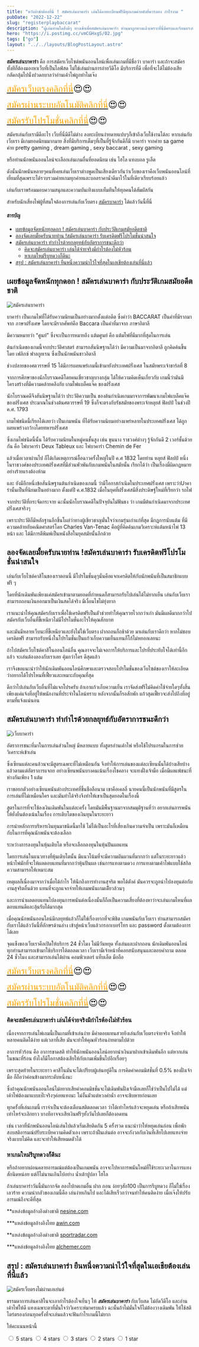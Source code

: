 ```yaml
---
title: "หวังล่ำซำต้องที่นี่ ! สมัครเล่นบาคาร่า เล่นได้ลงทะเบียนฟรีมีทุกเกมค่ายดังที่ควรลอง กำไรงาม "
pubDate: "2022-12-22"
slug: "registerplaybaccarat"
description: "ผู้เล่นท่านใดสิ่งดีๆ ทางเข้าเพื่อสมัครเล่นบาคาร่า ท่านมาถูกทางแล้วเพราะที่นี่มีครบและร้อนแรงที่สุด"
hero: "https://i.postimg.cc/vmCGHxgS/02.jpg"
tags: ["go"]
layout: "../../layouts/BlogPostLayout.astro"
---
```


**สมัครเล่นบาคาร่า** คือ การสมัครเว็บไซต์พนันออนไลน์เพื่อเล่นเกมที่มีชื่อว่า บาคาร่า และถ้าจะสมัครทั้งทีก็ต้องมองหาเว็บที่เป็นไลฟ์สด ไม่ใช่เล่นผ่านการถ่ายวีดีโอ มีบริการที่ดี เพื่อที่จะได้ไม่ต้องเสียกลัดกลุ้มไปนั่งปวดกบาลว่าอ่านเค้าไพ่ถูกทำไมเจ๊ง

<font size= "5">[<span style="color:orange">สมัครเว็บตรงคลิกที่นี่</span>](https://nazavip.com/26174/t41626o2r59456244323y2m2l464p4)😍😍</font>

<font size= "5">[<span style="color:orange">สมัครผ่านระบบอัตโนมัติคลิกที่นี่</span>](https://nazavip.com/26174/t41626o2r59456244323y2m2l464p4)😍😍</font>

<font size= "5">[<span style="color:orange">สมัครรับโปรโมชั่นคลิกที่นี</span>่](https://nazavip.com/26174/t41626o2r59456244323y2m2l464p4)😍😍</font>

สมัครเล่นกับเรามีดีอะไร เว็บที่นี่มีดีไม่ต่าง ลงทะเบียนง่ายดายแปบๆก็เข้าถึงเว็บใช้งานได้ละ หากเล่นกับเว็บเรา มีเกมยอดนิยมมากมาย สิ่งที่มีบริการเต็มๆที่เป็นที่รู้จักกันดีก็มี บาคาร่า จากค่าย sa game  
ค่าย pretty gaming , dream gaming , sexy baccarat , sexy gaming 

หรือท่านนักพนันออนไลน์จะเลือกเล่นเกมอื่นที่ยอดนิยม เช่น ไฮโล แทงบอล  รูเล็ต 

ดังนั้นนักพนันหลายๆคนที่เคยเล่นเว็บเราต่างพูดเป็นเสียงเดียวกันว่าเว็บของเราคือเว็บพนันออนไลน์ที่เยี่ยมที่สุดเพราะได้รวบรวมค่ายเกมทุกค่ายและบอลราคาน้ำดีมาไว้ในที่เดียวเรียบร้อยแล้ว

เล่นกับเราพร้อมมอบความสนุกและความบันเทิงแบบเท็มทีนให้ทุกคนได้สัมผัสกัน 


สำหรับนักเสี่ยงไพ่ผู้ที่สนใจต้องการเล่นกับเว็บตรง [สมัครบาคาร่า](registerbaccarat) ได้แล้ววันนี้ที่นี่ 


#### สารบัญ
- [เผยข้อมูลจัดหนักทุกดอก ! สมัครเล่นบาคาร่า กับประวัติเกมสมัยอดีตชาติ ](#เผยข้อมูลจัดหนักทุกดอก--สมัครเล่นบาคาร่า-กับประวัติเกมสมัยอดีตชาติ-)
- [ลองจัดเลยมั้ยครับนายท่าน !สมัครเล่นบาคาร่า รับเครดิตฟรีโปรโมชั่นน่าสนใจ ](#ลองจัดเลยมั้ยครับนายท่าน-สมัครเล่นบาคาร่า-รับเครดิตฟรีโปรโมชั่นน่าสนใจ-)
- [สมัครเล่นบาคาร่า ทำกำไรด้วยกลยุทธ์กับอัตราการชนะดีกว่า](#สมัครเล่นบาคาร่า-ทำกำไรด้วยกลยุทธ์กับอัตราการชนะดีกว่า)
  - [คิดจะสมัครเล่นบาคาร่า เล่นได้จ่ายจริงมีกำไรต้องไม่หัวร้อน](#คิดจะสมัครเล่นบาคาร่า-เล่นได้จ่ายจริงมีกำไรต้องไม่หัวร้อน)
  - [หาเกมใหม่รีบูทดวงก็ดีนะ](#หาเกมใหม่รีบูทดวงก็ดีนะ)
- [สรุป : สมัครเล่นบาคาร่า ยืนหนึ่งความน่าไว้ใจที่สุดในเอเชียต้องเล่นที่นี่แล้ว](#สรุป--สมัครเล่นบาคาร่า-ยืนหนึ่งความน่าไว้ใจที่สุดในเอเชียต้องเล่นที่นี่แล้ว)



## เผยข้อมูลจัดหนักทุกดอก ! สมัครเล่นบาคาร่า กับประวัติเกมสมัยอดีตชาติ <a name="01"></a>




![สมัครเล่นบาคาร่า](https://i.postimg.cc/rpRLbynG/03.jpg)

บาคาร่า เป็นเกมไพ่ที่ได้รับความนิยมเป็นอย่างมากตั้งแต่อดีต ซึ่งคำว่า BACCARAT เป็นคำที่มีรากมาจาก ภาษาฝรั่งเศษ โดยจะมีรากศัพท์คือ Baccara เป็นคำที่มาจาก ภาษาอิตาลี 

มีความหมายว่า “ศูนย์” ซึ่งจะเป็นการหมายถึง แต้มศูนย์ คือ แต้มไพ่ที่มีมากที่สุดในการเล่น 

ต้นกำเนิดของเกมนี้จากประวัติศาสตร์ สามารถสันนิษฐานได้ว่า มีความเป็นมาจากอิตาลี ถูกคิดค้นขึ้นโดย เฟลิกซ์ ฟาลกูยเรน ซึ่งเป็นนักพนันชาวอิตาลี

ช่วงปลายของศตวรรษที่ 15 ได้มีการเผยแพร่เกมนี้เข้ามายังประเทศฝรั่งเศส ในสมัยพระเจ้าชาร์ลที่ 8 

จากการศึกษาของนักโบราณคดีโดยคนเชี่ยวชาญบางกลุ่ม ได้ให้ความคิดเห็นเกี่ยวกับ เกมนี้ว่ามันมีโครงสร้างที่มีความคล้ายคลึงกับ เกมไพ่แบล็คแจ๊ค ของฝรั่งเศส

นักโบราณคดีจึงสันนิษฐานได้ว่า ประวัติความเป็น ของต้นกำเนิดเกมมาจาการพัฒนาเกมไพ่แบล็คแจ๊คของฝรั่งเศส
ประมาณในช่วงต้นศตวรรษที่ 19  ซึ่งก็จะตรงกับรัชสมัยของพระเจ้าหลุยส์ ฟิลปป์ ในช่วงปี ค.ศ. 1793 

 
เกมไพ่ชนิดนี้เรียกได้เลยว่า เป็นเกมพนัน ที่ได้รับความนิยมอย่างแพร่หลายในประเทศฝรั่งเศส ได้ถูกเผยแพร่วงกว้างโดยทหารฝรั่งเศส 

ซึ่งเกมไพ่ชนิดนี้นั้น ได้รับความนิยมในหมู่คนชั้นสูง เช่น ขุนนาง ราชวงศ์ต่างๆ รู้จักกันดี 2 เวอร์ชั้นด้วยกัน คือ ไพ่บาคาร่า Deux Tableux และ ไพ่บาคาร่า Chemin de Fer 

แล้วเมื่อเวลาผ่านไป ก็ได้เกิดเหตุการณ์อื้อฉาวครั้งใหญ่ในปี ค.ศ 1832 โดยท่าน หลุยส์ ฟิลปป์ หนึ่งในราชวงศ์ของประเทศฝรั่งเศสที่มีส่วนพัวพันกับเกมพนันในสมัยนั้น เรียกได้ว่า เป็นเรื่องมี่ผิดกฎหมายอย่างร้ายแรงต้องห้าม

และ ยังมีอีกหนึ่งข้อสันนิษฐานต้นกำเนิดของเกมนี้ ว่ามีโอกาสกำเนิดในประเทศฝรั่งเศส เพราะว่าUาคาร่านั้นเป็นที่นิยมเป็นอย่างมาก ตั้งแต่ปี ค.ศ.1832 เมื่อในยุคที่ฝรั่งเศสมีสิ่งประดิษฐ์ใหม่ที่เรียกว่า รถไฟ 

จากประวัติที่กระจัดกระจาย ฉะนั้นนักโบราณคดีในปัจจุบันไม่ฟันธง ว่า เกมมีต้นกำเนิดมาจากประเทศฝรั่งเศสจริงๆ 


เพราะประวัติก็มีหลักฐานอีกชิ้นโผล่ว่าทางผู้เชียวชาญมั่นใจว่าเกมรุ่นเก่าแก่ที่สุด มีกฎการนับแต้ม ที่มีความคล้ายกับคณิตศาสตร์โดย Charles Van-Tenac คือผู้ที่คิดค้นเกมวิเคราะห์แต้มหน้าไพ่ 13 หน้า และ ได้มีการตีพิมพ์เป็นหนังสือในยุคสมัยนั้นอีกด้วย

## ลองจัดเลยมั้ยครับนายท่าน !สมัครเล่นบาคาร่า รับเครดิตฟรีโปรโมชั่นน่าสนใจ <a name="02"></a>

เล่นกับเว็บไซต์คาสิโนของเราตอนนี้ มีโปรโมชั่นดุๆนั่นคือแจกเครดิตให้กับนักพนันที่เป็นสมาชิกแบบฟรี ๆ 

โดยที่นักเดิมพันเพียงแค่สมัครเข้ามาตามยอดที่กำหนดก็สามารถรับไปเล่นได้ไม่ยากเย็น เล่นกับเว็บเราสามารถถอนเงินออกมาเป็นเงินสดได้จริง มีเงื่อนไขไม่ยุ่งยาก 

เราแนะนำให้คุณสมัครกับเราเพื่อใช้เครดิตฟรีเป็นตัวช่วยทำให้คุณรวยไวกกว่าเก่า มันมีผลดีมากกว่าไปสมัครกับเว็บอื่นที่ขี้เหนียวไม่มีโปรโมชั่นอะไรให้คุณสักบาท

และมันมีหลายเว็บนะที่ขี้เหนียวและยังไม่ใช่เว็บตรง ฝากถอนก็ถช้าด้วย มาเล่นกับเราดีกว่า หากไม่ชอบเครดิตฟรี สามารถรับหนึ่งในโปรโมชั่นเป็นแก้วเก็บความเย็นแทนก็โก้ไม่หยอกเลยนะ

ถ้าไปสมัครเว็บไซต์คาสิโนออนไลน์อื่น คุณอาจจะไม่เจอการให้บริการและโปรที่ประทับใจได้เท่านี้อีกแล้ว จะเล่นต้องลองกับเราเลย คุ้มกว่าใคร ดีสุดแล้ว

เราจึงขอแนะนำว่าให้นักเดิมพันออนไลน์ศึกษาและตรวจสอบโปรโมชั่นของเว็บไซต์ของเราให้ละเอียด ว่าอยากได้โปรไหนที่เฟี้ยวและเหมาะกับคุณที่สุด

ดีกว่าไปเล่นกับเว็บอื่นที่ไม่แจกโปรครับ ถ้าเอาแก้วเก็บความเย็น เราจัดส่งฟรีไม่คิดค่าใช้จ่ายใดๆทั้งสิ้น เพียงแค่แจ้งที่อยู่ให้พนักงานที่ประจำในไลน์ทราบ หลังจากนั้นก็รอสักพัก แก้วสุดเฟี้ยวจะส่งไปถึงที่อยู่ตามที่แจ้งแน่นอน

## สมัครเล่นบาคาร่า ทำกำไรด้วยกลยุทธ์กับอัตราการชนะดีกว่า

![เว็บบาคาร่า](https://i.postimg.cc/vmCGHxgS/02.jpg)


อัตราการชนะที่มาในการเล่นส่วนใหญ่ มีหลายแบบ ทั้งสูตรอ่านเค้าไพ่ หรือใช้โปรแกรมในการช่วยวิเคราะห์เข้าเล่น 

ซึ่งเซียนแต่ละคนล้วนจะมีสูตรเฉพาะที่ไม่เหมือนกัน จึงทำให้การเล่นของแต่ละเซียนนั้นได้บ้างเสียบ้างแล้วตามแต่อัตราการแจกย อย่างเซียนพนันบางคนเน้นเรื่องโชคลาง จะแทงฝั่งเจ้ามือ เมื่อมีผลแพ้ชนะที่ห่างกันเพียง 1 แต้ม 

เราขอยกตัวอย่างเซียนพนันต่างประเทศที่ขึ้นชือลือนาม เขาคือเคลลี่ นายคนนี้เป็นนักพนันที่มีสูตรในการเล่นที่ไม่เหมือนใคร และมันทำได้จริงจึงทำให้เขาเป็นสุดยอดในเรื่องนี้

สูตรในการที่จะใช้ลงเงินเดิมพันในแต่ละครั้ง โดยมันมีพื้นฐานมาจากสมมุติฐานที่ว่า อยากเล่นการพนันให้ยั่งยืนต้องเน้นในเรื่อง การเติบโตของเงินทุนในระยะยาว 

การนำหลักการบริหารเงินทุนมาชนิดนี้มาใช้ ไม่ได้เป็นอะไรที่เสี่ยงเกินความจำเป็น เพราะมันก็เหมือนกับในการที่คุณนักพนันจะต้องเลือก

ระหว่างการลงทุนในหุ้นเติบโต หรือจะเลือกลงทุนในหุ้นปันผลแทน 

โดยการเล่นในแนวทางที่หุ้นเติบโตนั้น มีแนวโน้มที่จะมีความผันผวนที่มากกว่า แต่ในระยะยาวแล้ว หน้าไพ่มักที่จะให้ผลตอบแทนที่มากกว่าหุ้นปันผล เช่นการแทงตามดวง การแทงตามเค้าไพ่แบบใช้สกิลความสามารถให้เหมาะสม 

เหตุผลก็เนื่องมาจากว่าเมื่อได้กำไร ให้นึกถึงการทำงานสุจริต พอได้ตังค์ มันควรจะถูกนำไปลงทุนต่อกับงานสุจริตอื่นด้วย แทนที่จะถูกแจกจ่ายให้เกมพนันเกมเดีัยวล้วนๆ 

และการนำผลตอบแทนไปลงทุนการพนันต่อเนื่องนั้นก็ถือเป็นความเสี่ยงที่ต้องหาว่าจะเล่นเกมไหนที่ผลตอบแทนดีและลุ้นรับได้มากสุด


 เมื่อคุณนักพนันออนไลน์มีกลยุทธ์แล้วก็ไม่ใช่เรื่องยากที่จะพิชิต  เกมพนันกับเว็บเรา ท่านสามารถสมัครกับเราได้แล้ววันนี้ที่อักษรด้านล่าง  เข้าสู่หน้าเว็บแล้วกรอกเบอร์โทร และ password ตั้งตามต้องการได้เลย 

จุดแข็งของเว็บเราคือเปิดให้บริการ 24 ชั่วโมง ไม่มีวันหยุด ทั้งเล่นและฝากถอน นักเดิมพันออนไลน์ทุกท่านสามารถเข้ามาใช้บริการได้ตอลดเวลา เว็บเรามีเจ้าหน้าที่คอยสนับสนุนและตอบคำถาม ตลอด 24 ชั่วโมง และสามารถเล่นได้ผ่าน คอมพิวเตอร์ แท็บเล็ต มือถือ 

<font size= "5">[<span style="color:orange">สมัครเว็บตรงคลิกที่นี่</span>](https://nazavip.com/26174/t41626o2r59456244323y2m2l464p4)😍😍</font>

<font size= "5">[<span style="color:orange">สมัครผ่านระบบอัตโนมัติคลิกที่นี่</span>](https://nazavip.com/26174/t41626o2r59456244323y2m2l464p4)😍😍</font>

<font size= "5">[<span style="color:orange">สมัครรับโปรโมชั่นคลิกที่นี</span>่](https://nazavip.com/26174/t41626o2r59456244323y2m2l464p4)😍😍</font>

 
### คิดจะสมัครเล่นบาคาร่า เล่นได้จ่ายจริงมีกำไรต้องไม่หัวร้อน


เนื่องจากการเล่นไพ่เกมนี้เป็นเกมที่เข้าเล่นง่าย มีค่าตอบแทนสวยยิงเล่นกับเว็บตรงจ่ายจริง จึงทำให้หลายคนติดได้ง่าย แต่เวลาที่เสีย มันจะทำให้คุณหัวร้อนง่ายตามไปด้วย

อาการหัวร้อน คือ อาการขาดสติ ทำให้นักพนันออนไลน์อยากนำเงินมาฝากเข้าเดิมพันอีก แต่หากเล่นในขณะที่ร้อน ยังไงก็มีโอกาสต้องเสียให้กับเกมเพิ่มขึ้นไปอีกเรื่อยๆ 

เพราะสุดท้ายในระยะยาว คาสิโนมันจะได้เปรียบผู้เล่นอยู่ดีใน การคิดค่าคอมมิสชั่นที่ 0.5% ของฝั่งเจ้ามือ ก็ถือว่าค่อนข้างมากระดับหนึ่งนะ

ซึ่งถ้าคุณนักพนันออนไลน์ไม่อยากเสียค่าคอมมิชชั่นจะไม่เดิมพันฝั่งเจ้ามือเลยก็ใช่ว่าเป็นไปไม่ได้ แต่เค้าไพ่ต้องมาแบบเป๊ะจริงๆค่อยแทงนะ ไม่งั้นมัวแต่หวงค่าน้ำ อาจจะชิบหายก่อนเลย

ทุกครั้งที่เล่นเกมนี้ เราจำเป็นจะต้องเตือนสติตลอดเวลา ว่าได้เท่าไหร่แล้วจะหยุดเล่น หรือถ้าเสียพนันเท่าไหร่จะเลิกยาว บางทีอาจจะเสียเงินฟรีๆทั้งวันไปเลยก็ต้องอดทน

เช่น เวลาที่นักพนันออนไลน์เล่นไปแล้วเริ่มเสียติดกัน 5 ครั้งรวด แนะนำว่าให้หยุดเล่นก่อน เพื่อพักสงบสติอารมณ์ปรับระเบียความคิดตัวเอง เพราะถ้าฝืนเล่นต่อ อาจจะกังวลกับเงินที่เสียไปเลยแทงจ่ายจริงแบบไม่คิด และจะทำให้เสียหมดตัวได้ 

### หาเกมใหม่รีบูทดวงก็ดีนะ

หรือถ้าอยากผ่อนคลายอารมณ์แต่ต้องเป็นเกมพนัน อาจจะไปหาการพนันใหม่ที่ใช้ระยะเวลาในการแทงสักนิดหน่อย แต่ก็ไม่นานเกินไปอย่าง น้ำเต้าปูปลา ไฮโล 

ถ้าเล่นบาคาร่าวันนี้มันกากจัด ลองไปกดเกมอื่น ฝาก ถอน ง่อยๆสัก100 เป็นการรีบูทดวง ก็ไม่ใช่เรื่องเลวร้าย ความน่ากลัวของเกมนี้คือ เล่นง่ายเกินไป และได้เสียเร็วกว่าจนทำให้คนติดง่าย เมื่อเจ๊งให้ปรับอารมณ์ถึงจะดีที่สุด

**แหล่งข้อมูลอ้างอิงต่างชาติ [nesine.com](https://www.nesine.com/)

***แหล่งข้อมูลอ้างอิงไทย  [awin.com](https://www.awin.com/gb)





**แหล่งข้อมูลอ้างอิงต่างชาติ [sportradar.com](https://sportradar.com/regions/?redirect_to=)

***แหล่งข้อมูลอ้างอิงไทย  [alchemer.com](https://www.alchemer.com/)



## สรุป : สมัครเล่นบาคาร่า ยืนหนึ่งความน่าไว้ใจที่สุดในเอเชียต้องเล่นที่นี่แล้ว

![สมัครเว็บตรงไม่ผ่านเอเย่นต์](https://i.postimg.cc/BQ3QKFhr/01.jpg)


 ธรรมดาการเล่นคาสิโนจะเอากำไรต้องใจเย็นๆ ให้ ***สมัครเล่นบาคาร่า*** กับเว็บสด ไม่อัดวีดีโอ และอ่านเค้าไพ่ให้ดี แทงเฉพาะตาที่มั่นใจว่าวิเคราะห์มาครบแล้ว  ฉะนั้นถ้าไม่มั่นใจก็ไม่ต้องวางเดิมพัน ให้ใช้สติไตร่ตรองก่อนทุกครั้งที่จะเล่นแล้วจะฟันกำไรเกมนี้ไม่ยาก

ให้คะแนนหน้านี้
<html>

<head>
  <meta charset="UTF-8">
  <link rel="stylesheet" type="text/css" href="style.css">
  <title>Star rating using pure CSS</title>
</head>

<body>
  <div class="rate">
    <input type="radio" id="star5" name="rate" value="5" />
    <label for="star5" title="text">5 stars</label>
    <input type="radio" id="star4" name="rate" value="4" />
    <label for="star4" title="text">4 stars</label>
    <input type="radio" id="star3" name="rate" value="3" />
    <label for="star3" title="text">3 stars</label>
    <input type="radio" id="star2" name="rate" value="2" />
    <label for="star2" title="text">2 stars</label>
    <input type="radio" id="star1" name="rate" value="1" />
    <label for="star1" title="text">1 star</label>
  </div>
</body>

</html>